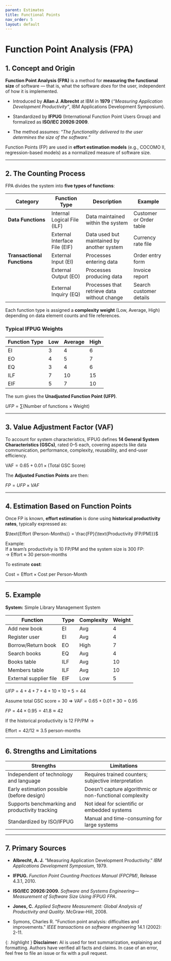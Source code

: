 ```yaml
---
parent: Estimates
title: Functional Points
nav_order: 5
layout: default
---
```




# Function Point Analysis (FPA)

## 1. Concept and Origin

**Function Point Analysis (FPA)** is a method for **measuring the functional size** of software — that is, what the software _does_ for the user, independent of how it is implemented.

- Introduced by **Allan J. Albrecht** at IBM in **1979** (_“Measuring Application Development Productivity”_, IBM Applications Development Symposium).
    
- Standardized by **IFPUG** (International Function Point Users Group) and formalized as **ISO/IEC 20926:2009**.
    
- The method assumes: _“The functionality delivered to the user determines the size of the software.”_
    

Function Points (FP) are used in **effort estimation models** (e.g., COCOMO II, regression-based models) as a normalized measure of software size.

---

## 2. The Counting Process

FPA divides the system into **five types of functions**:

|Category|Function Type|Description|Example|
|---|---|---|---|
|**Data Functions**|Internal Logical File (ILF)|Data maintained within the system|Customer or Order table|
||External Interface File (EIF)|Data used but maintained by another system|Currency rate file|
|**Transactional Functions**|External Input (EI)|Processes entering data|Order entry form|
||External Output (EO)|Processes producing data|Invoice report|
||External Inquiry (EQ)|Processes that retrieve data without change|Search customer details|

Each function type is assigned a **complexity weight** (Low, Average, High) depending on data element counts and file references.

### Typical IFPUG Weights

|Function Type|Low|Average|High|
|---|---|---|---|
|EI|3|4|6|
|EO|4|5|7|
|EQ|3|4|6|
|ILF|7|10|15|
|EIF|5|7|10|

The sum gives the **Unadjusted Function Point (UFP)**.

$UFP = \sum \text{(Number of functions × Weight)}$

---

## 3. Value Adjustment Factor (VAF)

To account for system characteristics, IFPUG defines **14 General System Characteristics (GSCs)**, rated 0–5 each, covering aspects like data communication, performance, complexity, reusability, and end-user efficiency.

$\text{VAF} = 0.65 + 0.01 \times \text{(Total GSC Score)}$

The **Adjusted Function Points** are then:

$FP = UFP \times VAF$

---

## 4. Estimation Based on Function Points

Once FP is known, **effort estimation** is done using **historical productivity rates**, typically expressed as:

$\text{Effort (Person-Months)} = \frac{FP}{\text{Productivity (FP/PM)}}​$

Example:  
If a team’s productivity is 10 FP/PM and the system size is 300 FP:  
→ Effort ≈ 30 person-months

To estimate **cost**:

$\text{Cost} = \text{Effort} \times \text{Cost per Person-Month}$

---

## 5.  Example

**System:** Simple Library Management System

|Function|Type|Complexity|Weight|
|---|---|---|---|
|Add new book|EI|Avg|4|
|Register user|EI|Avg|4|
|Borrow/Return book|EO|High|7|
|Search books|EQ|Avg|4|
|Books table|ILF|Avg|10|
|Members table|ILF|Avg|10|
|External supplier file|EIF|Low|5|

$UFP = 4 + 4 + 7 + 4 + 10 + 10 + 5 = 44$

Assume total GSC score = 30 ⇒ $VAF = 0.65 + 0.01×30 = 0.95$

$FP = 44 × 0.95 = 41.8 ≈ 42$

If the historical productivity is 12 FP/PM →

$\text{Effort} = 42 / 12 ≈ 3.5 \text{ person-months}$

---

## 6. Strengths and Limitations

|Strengths|Limitations|
|---|---|
|Independent of technology and language|Requires trained counters; subjective interpretation|
|Early estimation possible (before design)|Doesn’t capture algorithmic or non-functional complexity|
|Supports benchmarking and productivity tracking|Not ideal for scientific or embedded systems|
|Standardized by ISO/IFPUG|Manual and time-consuming for large systems|

---

## 7. Primary Sources

- **Albrecht, A. J.** “Measuring Application Development Productivity.” _IBM Applications Development Symposium_, 1979.
    
- **IFPUG.** _Function Point Counting Practices Manual (FPCPM)_, Release 4.3.1, 2010.
    
- **ISO/IEC 20926:2009.** _Software and Systems Engineering—Measurement of Software Size Using IFPUG FPA_.
    
- **Jones, C.** _Applied Software Measurement: Global Analysis of Productivity and Quality_. McGraw-Hill, 2008.
    
- Symons, Charles R. "Function point analysis: difficulties and improvements." _IEEE transactions on software engineering_ 14.1 (2002): 2-11.


{: .highlight }
**Disclaimer:** AI is used for text summarization, explaining and formatting. Authors have verified all facts and claims. In case of an error, feel free to file an issue or fix with a pull request.

